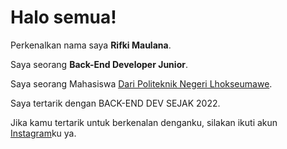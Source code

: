# Halo semua! 

Perkenalkan nama saya **Rifki Maulana**.<br>

Saya seorang **Back-End Developer Junior**.<br>

Saya seorang Mahasiswa  [Dari Politeknik Negeri Lhokseumawe]([http://pnl.ac.id/id]).<br>

Saya tertarik dengan BACK-END DEV SEJAK 2022.<br>

Jika kamu tertarik untuk berkenalan denganku, silakan ikuti akun [Instagram](https://instagram.com/rifkimaulana._._?igshid=YTQwZjQ0NmI0OA==)ku ya.
